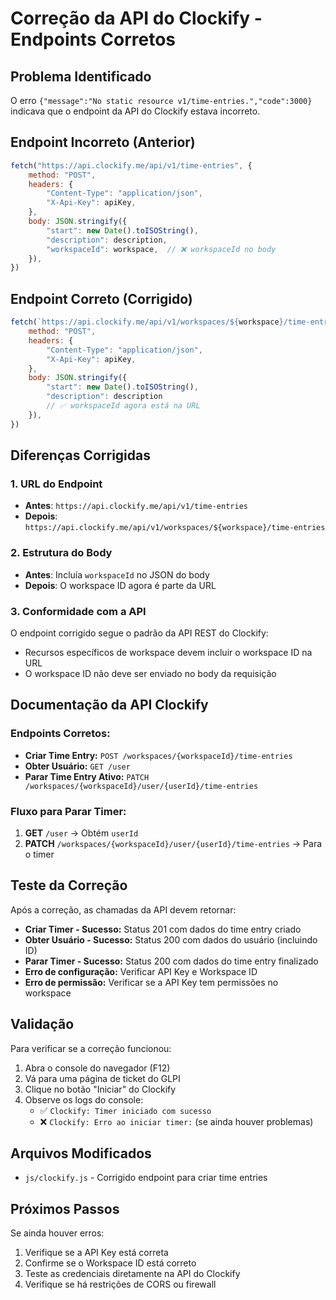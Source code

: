 # Correção da API do Clockify - Endpoints Corretos

## Problema Identificado

O erro `{"message":"No static resource v1/time-entries.","code":3000}` indicava que o endpoint da API do Clockify estava incorreto.

## Endpoint Incorreto (Anterior)
```javascript
fetch("https://api.clockify.me/api/v1/time-entries", {
    method: "POST",
    headers: {
        "Content-Type": "application/json",
        "X-Api-Key": apiKey,
    },
    body: JSON.stringify({
        "start": new Date().toISOString(),
        "description": description,
        "workspaceId": workspace,  // ❌ workspaceId no body
    }),
})
```

## Endpoint Correto (Corrigido)
```javascript
fetch(`https://api.clockify.me/api/v1/workspaces/${workspace}/time-entries`, {
    method: "POST",
    headers: {
        "Content-Type": "application/json",
        "X-Api-Key": apiKey,
    },
    body: JSON.stringify({
        "start": new Date().toISOString(),
        "description": description
        // ✅ workspaceId agora está na URL
    }),
})
```

## Diferenças Corrigidas

### 1. URL do Endpoint
- **Antes**: `https://api.clockify.me/api/v1/time-entries`
- **Depois**: `https://api.clockify.me/api/v1/workspaces/${workspace}/time-entries`

### 2. Estrutura do Body
- **Antes**: Incluía `workspaceId` no JSON do body
- **Depois**: O workspace ID agora é parte da URL

### 3. Conformidade com a API
O endpoint corrigido segue o padrão da API REST do Clockify:
- Recursos específicos de workspace devem incluir o workspace ID na URL
- O workspace ID não deve ser enviado no body da requisição

## Documentação da API Clockify

### Endpoints Corretos:
- **Criar Time Entry:** `POST /workspaces/{workspaceId}/time-entries`
- **Obter Usuário:** `GET /user`
- **Parar Time Entry Ativo:** `PATCH /workspaces/{workspaceId}/user/{userId}/time-entries`

### Fluxo para Parar Timer:
1. **GET** `/user` → Obtém `userId`
2. **PATCH** `/workspaces/{workspaceId}/user/{userId}/time-entries` → Para o timer

## Teste da Correção

Após a correção, as chamadas da API devem retornar:
- **Criar Timer - Sucesso:** Status 201 com dados do time entry criado
- **Obter Usuário - Sucesso:** Status 200 com dados do usuário (incluindo ID)
- **Parar Timer - Sucesso:** Status 200 com dados do time entry finalizado
- **Erro de configuração:** Verificar API Key e Workspace ID
- **Erro de permissão:** Verificar se a API Key tem permissões no workspace

## Validação

Para verificar se a correção funcionou:

1. Abra o console do navegador (F12)
2. Vá para uma página de ticket do GLPI
3. Clique no botão "Iniciar" do Clockify
4. Observe os logs do console:
   - ✅ `Clockify: Timer iniciado com sucesso`
   - ❌ `Clockify: Erro ao iniciar timer:` (se ainda houver problemas)

## Arquivos Modificados

- `js/clockify.js` - Corrigido endpoint para criar time entries

## Próximos Passos

Se ainda houver erros:
1. Verifique se a API Key está correta
2. Confirme se o Workspace ID está correto
3. Teste as credenciais diretamente na API do Clockify
4. Verifique se há restrições de CORS ou firewall
